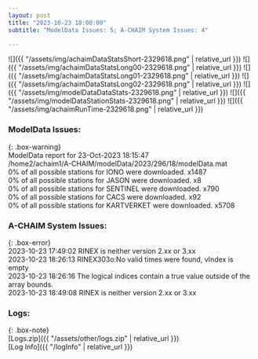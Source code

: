 ```yaml
---
layout: post
title: "2023-10-23 18:00:00"
subtitle: "ModelData Issues: 5; A-CHAIM System Issues: 4"

---
```


![]({{ "/assets/img/achaimDataStatsShort-2329618.png" | relative_url }})
![]({{ "/assets/img/achaimDataStatsLong00-2329618.png" | relative_url }})
![]({{ "/assets/img/achaimDataStatsLong01-2329618.png" | relative_url }})
![]({{ "/assets/img/achaimDataStatsLong02-2329618.png" | relative_url }})
![]({{ "/assets/img/modelDataDataStats-2329618.png" | relative_url }})
![]({{ "/assets/img/modelDataStationStats-2329618.png" | relative_url }})
![]({{ "/assets/img/achaimRunTime-2329618.png" | relative_url }})


### ModelData Issues:  
  
{: .box-warning}  
 ModelData report for 23-Oct-2023 18:15:47   
 /home2/achaim1/A-CHAIM/modelData/2023/296/18/modelData.mat   
 0% of all possible stations for IONO were downloaded. x1487   
 0% of all possible stations for JASON were downloaded. x8   
 0% of all possible stations for SENTINEL were downloaded. x790   
 0% of all possible stations for CACS were downloaded. x92   
 0% of all possible stations for KARTVERKET were downloaded. x5708   
  
### A-CHAIM System Issues:  
  
{: .box-error}  
2023-10-23 17:49:02 RINEX is neither version 2.xx or 3.xx  
2023-10-23 18:26:13 RINEX303o:No valid times were found, vIndex is empty  
2023-10-23 18:26:16 The logical indices contain a true value outside of the array bounds.  
2023-10-23 18:49:08 RINEX is neither version 2.xx or 3.xx  

### Logs:  
  
{: .box-note}  
[Logs.zip]({{ "/assets/other/logs.zip" | relative_url }})  
[Log Info]({{ "/logInfo" | relative_url }})  
